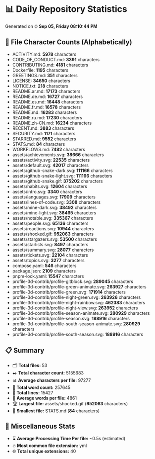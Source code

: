 # 📊 Daily Repository Statistics
Generated on ⏰ **Sep 05, Friday 08:10:44 PM**

## 📂 File Character Counts (Alphabetically)
- ACTIVITY.md: **5978** characters
- CODE_OF_CONDUCT.md: **3391** characters
- CONTRIBUTING.md: **4181** characters
- Dockerfile: **1195** characters
- GREETINGS.md: **351** characters
- LICENSE: **34650** characters
- NOTICE.txt: **218** characters
- README.ar.md: **17173** characters
- README.de.md: **16727** characters
- README.es.md: **16448** characters
- README.fr.md: **16578** characters
- README.md: **16283** characters
- README.ru.md: **17230** characters
- README.zh-CN.md: **16234** characters
- RECENT.md: **3883** characters
- SECURITY.md: **1171** characters
- STARRED.md: **9552** characters
- STATS.md: **84** characters
- WORKFLOWS.md: **7482** characters
- assets/achievements.svg: **38666** characters
- assets/activity.svg: **22535** characters
- assets/default.svg: **42017** characters
- assets/github-snake-dark.svg: **111166** characters
- assets/github-snake-light.svg: **111166** characters
- assets/github-snake.gif: **375202** characters
- assets/habits.svg: **12604** characters
- assets/intro.svg: **3340** characters
- assets/languages.svg: **17909** characters
- assets/lines-of-code.svg: **3308** characters
- assets/mine-dark.svg: **38492** characters
- assets/mine-light.svg: **38465** characters
- assets/notable.svg: **335367** characters
- assets/people.svg: **65136** characters
- assets/reactions.svg: **10944** characters
- assets/shocked.gif: **952063** characters
- assets/stargazers.svg: **53500** characters
- assets/starlists.svg: **8497** characters
- assets/summary.svg: **28077** characters
- assets/tickets.svg: **22104** characters
- assets/topics.svg: **3277** characters
- compose.yaml: **546** characters
- package.json: **2109** characters
- pnpm-lock.yaml: **15547** characters
- profile-3d-contrib/profile-gitblock.svg: **289045** characters
- profile-3d-contrib/profile-green-animate.svg: **263927** characters
- profile-3d-contrib/profile-green.svg: **171914** characters
- profile-3d-contrib/profile-night-green.svg: **263926** characters
- profile-3d-contrib/profile-night-rainbow.svg: **462383** characters
- profile-3d-contrib/profile-night-view.svg: **263952** characters
- profile-3d-contrib/profile-season-animate.svg: **280929** characters
- profile-3d-contrib/profile-season.svg: **188916** characters
- profile-3d-contrib/profile-south-season-animate.svg: **280929** characters
- profile-3d-contrib/profile-south-season.svg: **188916** characters

## 📋 Summary
- 🗂️ **Total files:** 53
- ✒️ **Total character count:** 5155683
- 📊 **Average characters per file:** 97277
- 📝 **Total word count:** 257645
- 🧾 **Total lines:** 15427
- 📐 **Average words per file:** 4861
- 🏆 **Largest file:** assets/shocked.gif (**952063** characters)
- 🥉 **Smallest file:** STATS.md (**84** characters)

## 🌟 Miscellaneous Stats
- ⌛ **Average Processing Time Per file:** ~0.5s (estimated)
- 🔥 **Most common file extension:** yml
- 🌐 **Total unique extensions:** 40

